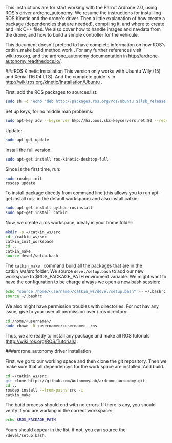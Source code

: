 This instructions are for start working with the Parrot Ardrone 2.0, using ROS's driver ardrone_autonomy. We resume the instructions for installling ROS Kinetic and the drone's driver. Then a little explanation of how create a package (dependencies that are needed), compiling it, and where to create and link C++ files. We also cover how to handle images and navdata from the drone, and how to build a simple controller for the vehicule.


This document doesn't pretend to have complete information on how ROS's catkin_make build method work . For any further references visit wiki.ros.org, and the ardrone_autonomy documentation in http://ardrone-autonomy.readthedocs.io/.


###ROS Kinetic Installation
This version only works with Ubuntu Wily (15) and Xenial (16.04 LTS). And the complete guide is in http://wiki.ros.org/kinetic/Installation/Ubuntu .

First, add the ROS packages to sources.list:

```sh
sudo sh -c 'echo "deb http://packages.ros.org/ros/ubuntu $(lsb_release -sc) main" > /etc/apt/sources.list.d/ros-latest.list'
```
Set up keys, for no middle man problems:
```sh
sudo apt-key adv --keyserver hkp://ha.pool.sks-keyservers.net:80 --recv-key 0xB01FA116
```
Update:
```sh
sudo apt-get update
```
Install the full version:
```sh
sudo apt-get install ros-kinetic-desktop-full
```
Since is the first time, run:
```sh
sudo rosdep init
rosdep update
```
To install package directly from command line (this allows you to run apt-get install ros-<packagename> in the default workspace) and also install catkin:
```sh
sudo apt-get install python-rosinstall
sudo apt-get install catkin
```
Now, we create a ros workspace, idealy in your home folder:
```sh
mkdir -p ~/catkin_ws/src
cd ~/catkin_ws/src
catkin_init_workspace
cd ..
catkin_make
source devel/setup.bash
```
The  `catkin_make ` command build all the packages that are in the catkin_ws/src folder. We source `devel/setup.bash` to add our new workspace to $ROS_PACKAGE_PATH enviroment variable. We might want to have the configuration to be charge always we open a new bash session:
```sh
echo "source /home/<username>/catkin_ws/devel/setup.bash" >> ~/.bashrc
source ~/.bashrc
```
We also might have permission troubles with directories. For not hav any issue, give to your user all permission over /.ros directory:
```sh
cd /home/<username>/
sudo chown -R <username>:<username> .ros
```
Thus, we are ready to install any package and make all ROS tutorials (http://wiki.ros.org/ROS/Tutorials).


###ardrone_autonomy driver installation 

First, we go to our working space and then clone the git repository. Then we make sure that all dependencys for the work space are installed. And build.
```sh
cd ~/catkin_ws/src
git clone https://github.com/AutonomyLab/ardrone_autonomy.git
cd ..
rosdep install --from-paths src -i
catkin_make
```
The build process should end with no errors. If there is any, you should verify if you are working in the correct workspace:
```sh
echo $ROS_PACKAGE_PATH
```
Yours should appear in the list, if not, you can source the `/devel/setup.bash`.
